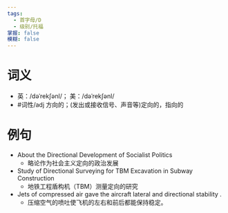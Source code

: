 ```yaml
---
tags:
  - 首字母/D
  - 级别/托福
掌握: false
模糊: false
---
```

# 词义
- 英：/dəˈrekʃənl/； 美：/dəˈrekʃənl/
- #词性/adj  方向的；(发出或接收信号、声音等)定向的，指向的
# 例句
- About the Directional Development of Socialist Politics
	- 略论作为社会主义定向的政治发展
- Study of Directional Surveying for TBM Excavation in Subway Construction
	- 地铁工程盾构机（TBM）测量定向的研究
- Jets of compressed air gave the aircraft lateral and directional stability .
	- 压缩空气的喷吐使飞机的左右和前后都能保持稳定。
